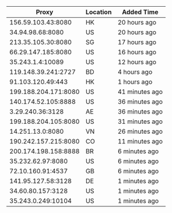| Proxy | Location | Added Time |
|---------|----------|------------|
| 156.59.103.43:8080 | HK | 20 hours ago |
| 34.94.98.68:8080 | US | 20 hours ago |
| 213.35.105.30:8080 | SG | 17 hours ago |
| 66.29.147.185:8080 | US | 16 hours ago |
| 35.243.1.4:10089 | US | 12 hours ago |
| 119.148.39.241:2727 | BD | 4 hours ago |
| 91.103.120.49:443 | HK | 1 hours ago |
| 199.188.204.171:8080 | US | 41 minutes ago |
| 140.174.52.105:8888 | US | 36 minutes ago |
| 3.29.240.36:3128 | AE | 36 minutes ago |
| 199.188.204.105:8080 | US | 31 minutes ago |
| 14.251.13.0:8080 | VN | 26 minutes ago |
| 190.242.157.215:8080 | CO | 11 minutes ago |
| 200.174.198.158:8888 | BR | 6 minutes ago |
| 35.232.62.97:8080 | US | 6 minutes ago |
| 72.10.160.91:4537 | GB | 6 minutes ago |
| 141.95.127.58:3128 | DE | 1 minutes ago |
| 34.60.80.157:3128 | US | 1 minutes ago |
| 35.243.0.249:10104 | US | 1 minutes ago |
